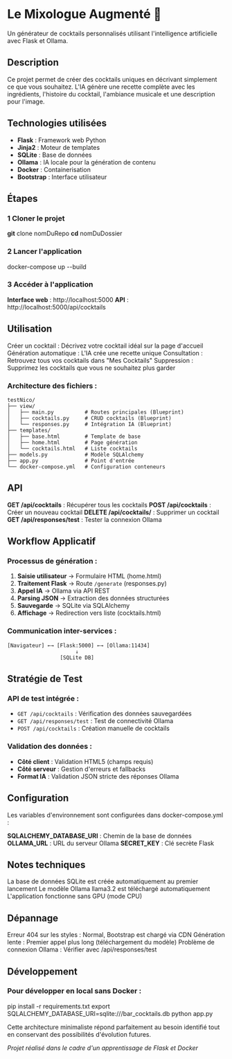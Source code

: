 # Le Mixologue Augmenté 🍹

Un générateur de cocktails personnalisés utilisant l'intelligence artificielle avec Flask et Ollama.

## Description

Ce projet permet de créer des cocktails uniques en décrivant simplement ce que vous souhaitez. L'IA génère une recette complète avec les ingrédients, l'histoire du cocktail, l'ambiance musicale et une description pour l'image.

## Technologies utilisées

- **Flask** : Framework web Python
- **Jinja2** : Moteur de templates
- **SQLite** : Base de données
- **Ollama** : IA locale pour la génération de contenu
- **Docker** : Containerisation
- **Bootstrap** : Interface utilisateur


## Étapes

### 1  Cloner le projet
**git** clone nomDuRepo
**cd** nomDuDossier
### 2  Lancer l'application
docker-compose up --build
### 3 Accéder à l'application
**Interface web** : http://localhost:5000
**API** : http://localhost:5000/api/cocktails

## Utilisation
Créer un cocktail : Décrivez votre cocktail idéal sur la page d'accueil
Génération automatique : L'IA crée une recette unique
Consultation : Retrouvez tous vos cocktails dans "Mes Cocktails"
Suppression : Supprimez les cocktails que vous ne souhaitez plus garder


### Architecture des fichiers :
```
testNico/
├── view/
│   ├── main.py          # Routes principales (Blueprint)
│   ├── cocktails.py     # CRUD cocktails (Blueprint)  
│   └── responses.py     # Intégration IA (Blueprint)
├── templates/
│   ├── base.html        # Template de base
│   ├── home.html        # Page génération
│   └── cocktails.html   # Liste cocktails
├── models.py            # Modèle SQLAlchemy
├── app.py               # Point d'entrée
└── docker-compose.yml   # Configuration conteneurs
```

## API
**GET /api/cocktails** : Récupérer tous les cocktails
**POST /api/cocktails** : Créer un nouveau cocktail
**DELETE /api/cocktails/<id>** : Supprimer un cocktail
**GET /api/responses/test** : Tester la connexion Ollama

## Workflow Applicatif

### Processus de génération :
1. **Saisie utilisateur** → Formulaire HTML (home.html)
2. **Traitement Flask** → Route `/generate` (responses.py)
3. **Appel IA** → Ollama via API REST
4. **Parsing JSON** → Extraction des données structurées
5. **Sauvegarde** → SQLite via SQLAlchemy
6. **Affichage** → Redirection vers liste (cocktails.html)

### Communication inter-services :
```
[Navigateur] ←→ [Flask:5000] ←→ [Ollama:11434]
                      ↓
                 [SQLite DB]
```
## Stratégie de Test

### API de test intégrée :
- `GET /api/cocktails` : Vérification des données sauvegardées
- `GET /api/responses/test` : Test de connectivité Ollama
- `POST /api/cocktails` : Création manuelle de cocktails

### Validation des données :
- **Côté client** : Validation HTML5 (champs requis)
- **Côté serveur** : Gestion d'erreurs et fallbacks
- **Format IA** : Validation JSON stricte des réponses Ollama
## Configuration
Les variables d'environnement sont configurées dans docker-compose.yml :

**SQLALCHEMY_DATABASE_URI** : Chemin de la base de données
**OLLAMA_URL** : URL du serveur Ollama
**SECRET_KEY** : Clé secrète Flask

## Notes techniques
La base de données SQLite est créée automatiquement au premier lancement
Le modèle Ollama llama3.2 est téléchargé automatiquement
L'application fonctionne sans GPU (mode CPU)

## Dépannage
Erreur 404 sur les styles : Normal, Bootstrap est chargé via CDN
Génération lente : Premier appel plus long (téléchargement du modèle)
Problème de connexion Ollama : Vérifier avec /api/responses/test

## Développement

### Pour développer en local sans Docker :

pip install -r requirements.txt
export SQLALCHEMY_DATABASE_URI=sqlite:///bar_cocktails.db
python app.py


Cette architecture minimaliste répond parfaitement au besoin identifié tout en conservant des possibilités d'évolution futures.

 *Projet réalisé dans le cadre d'un apprentissage de Flask et Docker*